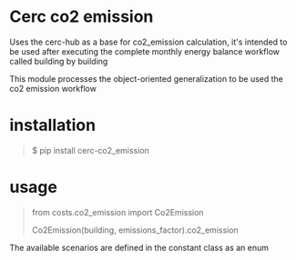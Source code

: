 # Cerc co2 emission

Uses the cerc-hub as a base for co2_emission calculation, it's intended to be used after executing the complete monthly energy
balance workflow called building by building

This module processes the object-oriented generalization to be used the co2 emission workflow

# installation

> $ pip install cerc-co2_emission

# usage

> from costs.co2_emission import Co2Emission
>
> Co2Emission(building, emissions_factor).co2_emission
> 

The available scenarios are defined in the constant class as an enum
